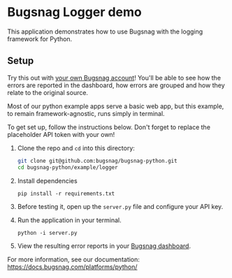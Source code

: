# Bugsnag Logger demo

This application demonstrates how to use Bugsnag with the logging framework for Python.

## Setup

Try this out with [your own Bugsnag account](https://app.bugsnag.com/user/new)! You'll be able to see how the errors are reported in the dashboard, how errors are grouped and how they relate to the original source.

Most of our python example apps serve a basic web app, but this example, to remain framework-agnostic, runs simply in terminal.

To get set up, follow the instructions below. Don't forget to replace the placeholder API token with your own!

1. Clone the repo and `cd` into this directory:
    ```sh
    git clone git@github.com:bugsnag/bugsnag-python.git
    cd bugsnag-python/example/logger
    ```

1. Install dependencies
    ```shell
    pip install -r requirements.txt
    ```

1. Before testing it, open up the `server.py` file and configure your API key.

1. Run the application in your terminal.
    ```shell
    python -i server.py
    ```

1. View the resulting error reports in your [Bugsnag dashboard](https://app.bugsnag.com/).

For more information, see our documentation:
https://docs.bugsnag.com/platforms/python/
